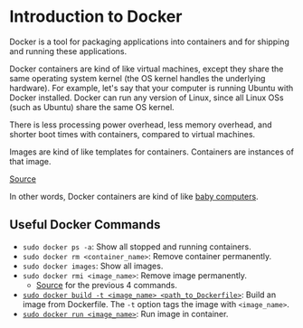 # Introduction to Docker

Docker is a tool for packaging applications into containers and for shipping and running these
applications.

Docker containers are kind of like virtual machines, except they share the same operating system
kernel (the OS kernel handles the underlying hardware). For example, let's say that your computer is
running Ubuntu with Docker installed. Docker can run any version of Linux, since all Linux OSs
(such as Ubuntu) share the same OS kernel.

There is less processing power overhead, less memory overhead, and shorter boot times with
containers, compared to virtual machines.

Images are kind of like templates for containers. Containers are instances of that image.

[Source](https://www.youtube.com/watch?v=fqMOX6JJhGo)

In other words, Docker containers are kind of like
[baby computers](https://www.youtube.com/watch?v=DgT1b50R6JY).


## Useful Docker Commands

- `sudo docker ps -a`: Show all stopped and running containers.
- `sudo docker rm <container_name>`: Remove container permanently.
- `sudo docker images`: Show all images.
- `sudo docker rmi <image_name>`: Remove image permanently.
  - [Source](https://www.youtube.com/watch?v=fqMOX6JJhGo) for the previous 4 commands.
- [`sudo docker build -t <image_name> <path_to_Dockerfile>`](https://www.youtube.com/watch?v=Gjnup-PuquQ): Build
  an image from Dockerfile. The `-t` option tags the image with `<image_name>`.
- [`sudo docker run <image_name>`](https://www.youtube.com/watch?v=Gjnup-PuquQ): Run image in container.

